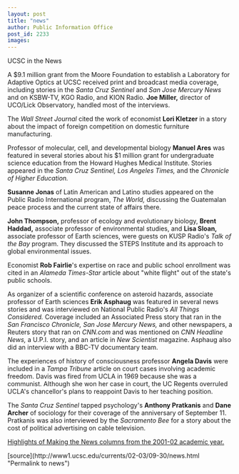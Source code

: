 ```yaml
---
layout: post
title: "news"
author: Public Information Office
post_id: 2233
images:
---
```


<p class="pagehead">
  UCSC in the News
</p>
<p>
  A $9.1 million grant from the Moore Foundation to establish a Laboratory for Adaptive Optics at UCSC received print and broadcast media coverage, including stories in the <i>Santa Cruz Sentinel</i> and <i>San Jose Mercury News</i> and on KSBW-TV, KGO Radio, and KION Radio. <b>Joe Miller,</b> director of UCO/Lick Observatory, handled most of the interviews.
</p>
<p>
  The <i>Wall Street Journal</i> cited the work of economist <b>Lori Kletzer</b> in a story about the impact of foreign competition on domestic furniture manufacturing.
</p>
<p>
  Professor of molecular, cell, and developmental biology <b>Manuel Ares</b> was featured in several stories about his $1 million grant for undergraduate science education from the Howard Hughes Medical Institute. Stories appeared in the <i>Santa Cruz Sentinel, Los Angeles Times,</i> and the <i>Chronicle of Higher Education.</i>
</p>
<p>
  <b>Susanne Jonas</b> of Latin American and Latino studies appeared on the Public Radio International program, <i>The World,</i> discussing the Guatemalan peace process and the current state of affairs there.<br>
</p>
<p>
  <b>John Thompson,</b> professor of ecology and evolutionary biology, <b>Brent Haddad,</b> associate professor of environmental studies, and <b>Lisa Sloan,</b> associate professor of Earth sciences, were guests on KUSP Radio's <i>Talk of the Bay</i> program. They discussed the STEPS Institute and its approach to global environmental issues.
</p>
<p>
  Economist <b>Rob Fairlie</b>'s expertise on race and public school enrollment was cited in an <i>Alameda Times-Star</i> article about "white flight" out of the state's public schools.
</p>
<p>
  As organizer of a scientific conference on asteroid hazards, associate professor of Earth sciences <b>Erik Asphaug</b> was featured in several news stories and was interviewed on National Public Radio's <i>All Things Considered.</i> Coverage included an Associated Press story that ran in the <i>San Francisco Chronicle, San Jose Mercury News,</i> and other newspapers, a Reuters story that ran on <i>CNN.com</i> and was mentioned on <i>CNN Headline News,</i> a U.P.I. story, and an article in <i>New Scientist</i> magazine. Asphaug also did an interview with a BBC-TV documentary team.
</p>
<p>
  The experiences of history of consciousness professor <b>Angela Davis</b> were included in a <i>Tampa Tribune</i> article on court cases involving academic freedom. Davis was fired from UCLA in 1969 because she was a communist. Although she won her case in court, the UC Regents overruled UCLA's chancellor's plans to reappoint Davis to her teaching position.
</p>
<p>
  The <i>Santa Cruz Sentinel</i> tapped psychology's <b>Anthony Pratkanis</b> and <b>Dane Archer</b> of sociology for their coverage of the anniversary of September 11. Pratkanis was also interviewed by the <i>Sacramento Bee</i> for a story about the cost of political advertising on cable television.<br>
</p>
<p>
  <a href="http://www.ucsc.edu/toplevel/administration/pio/media_highlights/index.html">Highlights of Making the News columns from the 2001-02 academic year.</a><br>
</p>
<p>

</p>
[source](http://www1.ucsc.edu/currents/02-03/09-30/news.html "Permalink to news")
